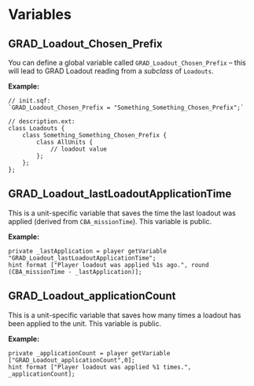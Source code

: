 # Variables


## GRAD_Loadout_Chosen_Prefix
You can define a global variable called `GRAD_Loadout_Chosen_Prefix` – this will lead to GRAD Loadout reading from a *subclass* of `Loadouts`.

**Example:**
```sqf
// init.sqf:
`GRAD_Loadout_Chosen_Prefix = "Something_Something_Chosen_Prefix";`

// description.ext:
class Loadouts {
    class Something_Something_Chosen_Prefix {
        class AllUnits {
            // loadout value
        };
    };
};
```

## GRAD_Loadout_lastLoadoutApplicationTime
This is a unit-specific variable that saves the time the last loadout was applied (derived from `CBA_missionTime`). This variable is public.

**Example:**
```sqf
private _lastApplication = player getVariable "GRAD_Loadout_lastLoadoutApplicationTime";
hint format ["Player loadout was applied %1s ago.", round (CBA_missionTime - _lastApplication)];
```

## GRAD_Loadout_applicationCount
This is a unit-specific variable that saves how many times a loadout has been applied to the unit. This variable is public.

**Example:**
```sqf
private _applicationCount = player getVariable ["GRAD_Loadout_applicationCount",0];
hint format ["Player loadout was applied %1 times.", _applicationCount];
```
